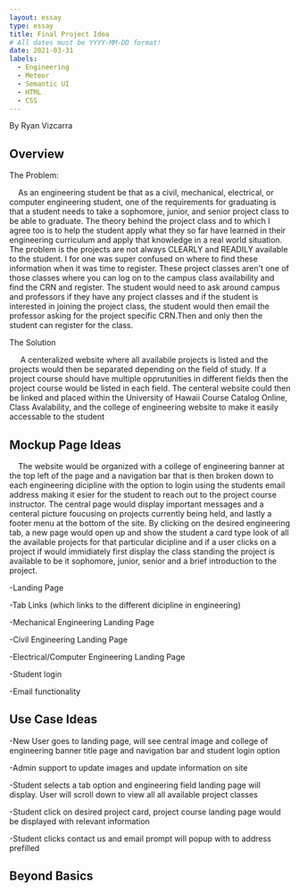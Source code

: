 ```yaml
---
layout: essay
type: essay
title: Final Project Idea
# All dates must be YYYY-MM-DD format!
date: 2021-03-31
labels:
  - Engineering
  - Meteor
  - Semantic UI
  - HTML
  - CSS
---
```

By Ryan Vizcarra

## Overview
<p>The Problem:</p>
<p>&nbsp;&nbsp;&nbsp;&nbsp;As an engineering student be that as a civil, mechanical, electrical, or computer engineering student,
one of the requirements for graduating is that a student needs to take a sophomore, junior, and senior project class to be able to graduate.
The theory behind the project class and to which I agree too is to help the student apply what they so far have learned in their engineering
curriculum and apply that knowledge in a real world situation. The problem is the projects are not always CLEARLY and READILY available to the student.
I for one was super confused on where to find these information when it was time to register. These project classes aren't one of those classes where
you can log on to the campus class availability and find the CRN and register. The student would need to ask around campus and professors if they have
any project classes and if the student is interested in joining the project class, the student would then email the professor asking for the project specific CRN.Then and only then the student can register for the class.</p>
<p> The Solution</P>
<p>
  &nbsp;&nbsp;&nbsp;&nbsp; A centeralized website where all availabile projects is listed and the projects would then be separated depending on the field of study. If a project course should have multiple opprutunities in different fields then the project course would be listed in each field. The centeral website could then be linked and placed within the University of Hawaii Course Catalog Online, Class Avalability, and the college of engineering website to make it easily accessable to the student
</p>  

## Mockup Page Ideas
<p>
  &nbsp;&nbsp;&nbsp;&nbsp;The website would be organized with a college of engineering banner at the top left of the page and a navigation bar that is then broken down to each engineering dicipline with the option to login using the students email address making it esier for the student to reach out to the project course instructor. The central page would display important messages and a centeral picture foucusing on projects currently being held, and lastly a footer menu at the bottom of the site. By clicking on the desired engineering tab, a new page would open up and show the student a card type look of all the available projects for that particular dicipline and if a user clicks on a project if would immidiately first display the class standing the project is available to be it sophomore, junior, senior and a brief introduction to the project.</p>
  <p>-Landing Page</p>
  <p>-Tab Links (which links to the different dicipline in engineering)</p>
  <p>-Mechanical Engineering Landing Page</p>
  <p>-Civil Engineering Landing Page</p>
  <p>-Electrical/Computer Engineering Landing Page</p>
  <p>-Student login</p>
  <p>-Email functionality</p>

## Use Case Ideas
  <p>-New User goes to landing page, will see central image and college of engineering banner title page and navigation bar and student login option</p>
  <p>-Admin support to update images and update information on site</p>
  <p>-Student selects a tab option and engineering field landing page will display. User will scroll down to view all all available project classes</p>
  <p>-Student click on desired project card, project course landing page would be displayed with relevant information</p>
  <p>-Student clicks contact us and email prompt will popup with to address prefilled</p>
  
## Beyond Basics
